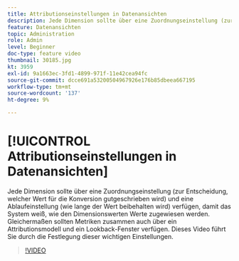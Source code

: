 ```yaml
---
title: Attributionseinstellungen in Datenansichten
description: Jede Dimension sollte über eine Zuordnungseinstellung (zur Entscheidung, welcher Wert für die Konversion gutgeschrieben wird) und eine Ablaufeinstellung (wie lange der Wert beibehalten wird) verfügen, damit das System weiß, wie den Dimensionswerten Werte zugewiesen werden. Gleichermaßen sollten Metriken zusammen auch über ein Attributionsmodell und ein Lookback-Fenster verfügen. Dieses Video führt Sie durch die Festlegung dieser wichtigen Einstellungen.
feature: Datenansichten
topic: Administration
role: Admin
level: Beginner
doc-type: feature video
thumbnail: 30185.jpg
kt: 3959
exl-id: 9a1663ec-3fd1-4899-971f-11e42cea94fc
source-git-commit: dcce691a53200504967926e176b85dbeea667195
workflow-type: tm+mt
source-wordcount: '137'
ht-degree: 9%

---
```


# [!UICONTROL Attributionseinstellungen in Datenansichten]

Jede Dimension sollte über eine Zuordnungseinstellung (zur Entscheidung, welcher Wert für die Konversion gutgeschrieben wird) und eine Ablaufeinstellung (wie lange der Wert beibehalten wird) verfügen, damit das System weiß, wie den Dimensionswerten Werte zugewiesen werden. Gleichermaßen sollten Metriken zusammen auch über ein Attributionsmodell und ein Lookback-Fenster verfügen. Dieses Video führt Sie durch die Festlegung dieser wichtigen Einstellungen.

>[!VIDEO](https://video.tv.adobe.com/v/30185/?quality=12&enable10seconds=on&speedcontrol=on)
